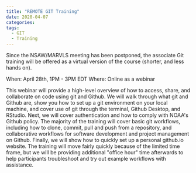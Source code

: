 ```yaml
---
title: "REMOTE GIT Training"
date: 2020-04-07
categories:
tags:
  - GIT
  - Training
---
```



Since the NSAW/MARVLS meeting has been postponed, the associate Git training will be offered as a virtual version of the course (shorter, and less hands on).

When: April 28th, 1PM - 3PM EDT
Where: Online as a webinar

This webinar will provide a high-level overview of how to access, share, and collaborate on code using git and Github. We will walk through what git and Github are, show you how to set up a git environment on your local machine, and cover use of git through the terminal, Github Desktop, and RStudio. Next, we will cover authentication and how to comply with NOAA's Github policy. The majority of the training will cover basic git workflows, including how to clone, commit, pull and push from a repository, and collaborative workflows for software development and project management on Github. Finally, we will show how to quickly set up a personal github.io website. The training will move fairly quickly because of the limited time frame, but we will be providing additional "office hour" time afterwards to help participants troubleshoot and try out example workflows with assistance.


